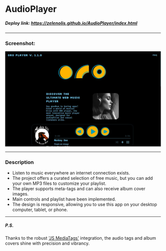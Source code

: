 # AudioPlayer

##### Deploy link: https://zelenolis.github.io/AudioPlayer/index.html
___
### Screenshot:
![screenshot](https://raw.githubusercontent.com/zelenolis/AudioPlayer/main/assets/screenshot.JPG "screenshot")
___
### Description

- Listen to music everywhere an internet connection exists.
- The project offers a curated selection of free music, but you can add your own MP3 files to customize your playlist.
- The player supports meta-tags and can also receive album cover images.
- Main controls and playlist have been implemented.
- The design is responsive, allowing you to use this app on your desktop computer, tablet, or phone.

____
##### P.S.
Thanks to the robust ['JS MediaTags'](https://github.com/aadsm/jsmediatags) integration, the audio tags and album covers shine with precision and vibrancy.
